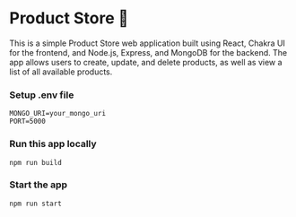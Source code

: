 # Product Store 🛒

This is a simple Product Store web application built using React, Chakra UI for the frontend, and Node.js, Express, and MongoDB for the backend. The app allows users to create, update, and delete products, as well as view a list of all available products.





### Setup .env file

```shell
MONGO_URI=your_mongo_uri
PORT=5000
```

### Run this app locally

```shell
npm run build
```

### Start the app

```shell
npm run start
```
